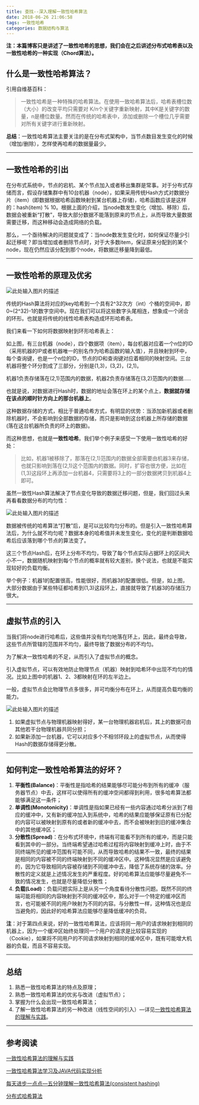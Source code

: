 ```yaml
---
title: 查找--深入理解一致性哈希算法
date: 2018-06-26 21:06:58
tags: 一致性哈希
categories: 数据结构与算法
---
```


**注：本篇博客只是讲述了一致性哈希的思想，我们会在之后讲述分布式哈希表以及一致性哈希的一种实现（Chord算法）。**

## **什么是一致性哈希算法？**

引用自维基百科：

> 一致性哈希是一种特殊的哈希算法。在使用一致哈希算法后，哈希表槽位数（大小）的改变平均只需要对 K/n个关键字重新映射，其中K是关键字的数量，n是槽位数量。然而在传统的哈希表中，添加或删除一个槽位几乎需要对所有关键字进行重新映射。

**总结**：一致性哈希算法主要关注的是在分布式架构中，当节点数目发生变化的时候（增加/删除），怎样使再哈希的数据量最少。


----------
## **一致性哈希的引出**

在分布式系统中，节点的宕机、某个节点加入或者移出集群是常事。对于分布式存储而言，假设存储集群中有10台机器（node），如果采用传统Hash方式对数据分片（item）(即数据根据哈希函数映射到某台机器上存储)，哈希函数应该是这样的：hash(item) % 10。根据上面的介绍，当node数发生变化（增加、移除）后，数据会被重新“打散”，导致大部分数据不能落到原来的节点上，从而导致大量数据需要迁移，而这种移动会造成网络的负载。

那么，一个亟待解决的问题就变成了：当node数发生变化时，如何保证尽量少引起迁移呢？即当增加或者删除节点时，对于大多数item，保证原来分配到的某个node，现在仍然应该分配到那个node，将数据迁移量降到最低。


----------
## **一致性哈希的原理及优劣**

![此处输入图片的描述][1]

传统的Hash算法将对应的key哈希到一个具有2^32次方（int）个桶的空间中，即0~(2^32)-1的数字空间中。现在我们可以将这些数字头尾相连，想象成一个闭合的环形。也就是将传统的线性哈希表构造成环形哈希表。

我们来看一下如何将数据映射到环形哈希表上：

如上图，有三台机器（node），四个数据项（item），每台机器对应着一个n位的ID（采用机器的IP或者机器唯一的别名作为哈希函数的输入值），并且映射到环中，每个查询键，也是一个n位的ID，节点的ID和查询键对应着相同的映射空间。三台机器将整个环分割成了三部分，分别是(1,3)，(3,2)，(2,1)。

机器1负责存储落在(2,1)范围内的数据，机器2负责存储落在(3,2)范围内的数据.....

也就是说，对数据进行Hash时，数据的地址会落在环上的某个点上，**数据就存储在该点的顺时针方向上的那台机器上**。

这种数据存储的方式，相比于普通哈希方式，有明显的优势：当添加新机器或者删除机器时，不会影响到全部数据的存储，而只是影响到这台机器上所存储的数据(落在这台机器所负责的环上的数据)。

而这种思想，也就是**一致性哈希**。我们举个例子来感受一下使用一致性哈希的好处：

> 比如，机器1被移除了，那落在(2,1)范围内的数据全部需要由机器3来存储，也就只影响到落在(2,1)这个范围内的数据。同时，扩容也很方便，比如在(1,3)这段环上再添加一台机器4，只需要将3上的一部分数据拷贝到机器4上即可。

虽然一致性Hash算法解决了节点变化导致的数据迁移问题，但是，我们回过头来再看看数据分布的均匀性：

![此处输入图片的描述][2]

数据被传统的哈希算法“打散”后，是可以比较均匀分布的。但是引入一致性哈希算法后，为什么就不均匀呢？数据本身的哈希值并未发生变化，变化的是判断数据哈希后应该落到哪个节点的算法变了。

这三个节点Hash后，在环上分布不均匀，导致了每个节点实际占据环上的区间大小不一，数据随机映射到每个节点的概率就有较大差别，换个说法，也就是不能实现较好的负载均衡。

举个例子：机器1的配置很高，性能很好，而机器3的配置很低。但是，如上图，大部分数据由于某些特征都哈希到(1,3)这段环上，直接就导致了机器3的存储压力很大。


----------
## **虚拟节点的引入**

当我们将node进行哈希后，这些值并没有均匀地落在环上，因此，最终会导致，这些节点所管辖的范围并不均匀，最终导致了数据分布的不均匀。

为了解决一致性哈希的不足，从而引入了虚拟节点的概念。

引入虚拟节点，可以有效地防止物理节点（机器）映射到哈希环中出现不均匀的情况。比如上图中的机器1、2、3都映射在环的左半边上。

一般，虚拟节点会比物理节点多很多，并可均衡分布在环上，从而提高负载均衡的能力。

![此处输入图片的描述][3]

1. 如果虚拟节点与物理机器映射得好，某一台物理机器宕机后，其上的数据可由其他若干台物理机器共同分担；
2. 如果新添加一台机器，它可以对应多个不相邻环段上的虚拟节点，从而使得Hash的数据存储得更分散。


----------
## **如何判定一致性哈希算法的好坏？**

1. **平衡性(Balance)**：平衡性是指哈希的结果能够尽可能分布到所有的缓冲（服务器节点）中去，这样可以使得所有的缓冲空间都得到利用，很多哈希算法都能够满足这一条件；
2. **单调性(Monotonicity)**：单调性是指如果已经有一些内容通过哈希分派到了相应的缓冲中，又有新的缓冲加入到系统中，哈希的结果应能够保证原有已分配的内容可以被映射到原有的或者新的缓冲中去，而不会被映射到旧的缓冲集合中的其他缓冲区；
3. **分散性(Spread)**：在分布式环境中，终端有可能看不到所有的缓冲，而是只能看到其中的一部分。当终端希望通过哈希过程将内容映射到缓冲上时，由于不同终端所见的缓冲范围有可能不同，从而导致哈希的结果不一致，最终的结果是相同的内容被不同的终端映射到不同的缓冲区中。这种情况显然是应该避免的，因为它导致相同内容被存储到不同缓冲中去，降低了系统存储的效率。分散性的定义就是上述情况发生的严重程度。好的哈希算法应能够尽量避免不一致的情况发生，也就是尽量降低分散性；
4. **负载(Load)**：负载问题实际上是从另一个角度看待分散性问题。既然不同的终端可能将相同的内容映射到不同的缓冲区中，那么对于一个特定的缓冲区而言，也可能被不同的用户映射为不同的内容。与分散性一样，这种情况也是应当避免的，因此好的哈希算法应能够尽量降低缓冲的负荷。

**注**：对于第四点来说，好的一致性哈希算法，应该将同一用户的请求映射到相同的机器上，因为一个缓冲区始终处理同一个用户的请求是比较容易实现的（Cookie），如果将不同用户的不同请求映射到相同的缓冲区中，既有可能增大机器的负载，而且不容易实现。


----------
## **总结**

1. 熟悉一致性哈希算法的特点及原理；
2. 熟悉一致性哈希算法的优劣与改进（虚拟节点）；
3. 掌握为什么会出现一致性哈希算法；
4. 了解一致性哈希算法的另一种改进（线性空间的引入）—详见[一致性哈希算法的理解与实践][4]。


----------
## **参考阅读**

[一致性哈希算法的理解与实践][4]

[一致性哈希算法学习及JAVA代码实现分析][5]

[每天进步一点点—五分钟理解一致性哈希算法(consistent hashing)][6]

[分布式哈希算法][7]


  [1]: 一致性哈希环结构.png
  [2]: 一致性哈希数据的分布.png
  [3]: 一致性哈希虚拟节点.png
  [4]: https://yikun.github.io/2016/06/09/%E4%B8%80%E8%87%B4%E6%80%A7%E5%93%88%E5%B8%8C%E7%AE%97%E6%B3%95%E7%9A%84%E7%90%86%E8%A7%A3%E4%B8%8E%E5%AE%9E%E8%B7%B5/
  [5]: http://www.cnblogs.com/hapjin/p/4737207.html
  [6]: https://blog.csdn.net/cywosp/article/details/23397179
  [7]: https://www.cnblogs.com/hapjin/p/5760463.html
